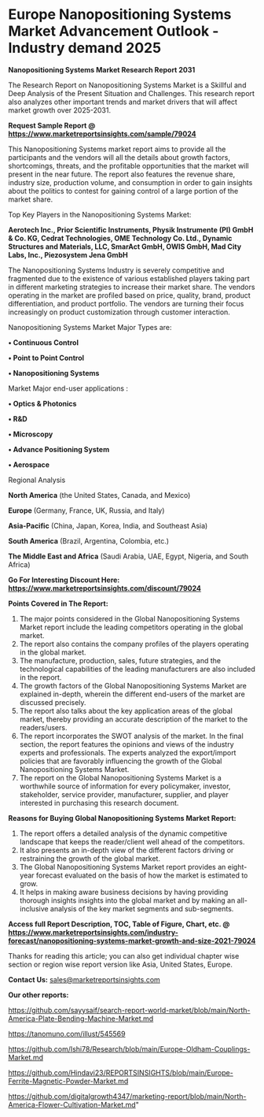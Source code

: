 # Europe Nanopositioning Systems Market Advancement Outlook - Industry demand 2025

<strong>Nanopositioning Systems Market Research Report 2031</strong>

The Research Report on Nanopositioning Systems Market is a Skillful and Deep Analysis of the Present Situation and Challenges. This research report also analyzes other important trends and market drivers that will affect market growth over 2025-2031.

<strong>Request Sample Report @ <a href=https://www.marketreportsinsights.com/sample/79024>https://www.marketreportsinsights.com/sample/79024</a></strong>

This Nanopositioning Systems market report aims to provide all the participants and the vendors will all the details about growth factors, shortcomings, threats, and the profitable opportunities that the market will present in the near future. The report also features the revenue share, industry size, production volume, and consumption in order to gain insights about the politics to contest for gaining control of a large portion of the market share.

Top Key Players in the Nanopositioning Systems Market:

<strong>Aerotech Inc., Prior Scientific Instruments, Physik Instrumente (PI) GmbH & Co. KG, Cedrat Technologies, OME Technology Co. Ltd., Dynamic Structures and Materials, LLC, SmarAct GmbH, OWIS GmbH, Mad City Labs, Inc., Piezosystem Jena GmbH</strong>

The Nanopositioning Systems Industry is severely competitive and fragmented due to the existence of various established players taking part in different marketing strategies to increase their market share. The vendors operating in the market are profiled based on price, quality, brand, product differentiation, and product portfolio. The vendors are turning their focus increasingly on product customization through customer interaction.

Nanopositioning Systems Market Major Types are:

<strong>• Continuous Control

• Point to Point Control

• Nanopositioning Systems</strong>

Market Major end-user applications :

<strong>• Optics & Photonics

• R&D

• Microscopy

• Advance Positioning System

• Aerospace</strong>

Regional Analysis

</u><strong><b>North America</b></strong> (the United States, Canada, and Mexico)

<strong><b>Europe </b></strong>(Germany, France, UK, Russia, and Italy)

<strong><b>Asia-Pacific</b></strong> (China, Japan, Korea, India, and Southeast Asia)

<strong><b>South America</b></strong> (Brazil, Argentina, Colombia, etc.)

<strong><b>The Middle East and Africa</b></strong> (Saudi Arabia, UAE, Egypt, Nigeria, and South Africa)

<strong>Go For Interesting Discount Here: <a href=https://www.marketreportsinsights.com/discount/79024>https://www.marketreportsinsights.com/discount/79024</a></strong>

<strong>Points Covered in The Report:</strong>
<ol>
  <li>The major points considered in the Global Nanopositioning Systems Market report include the leading competitors operating in the global market.</li>
  <li>The report also contains the company profiles of the players operating in the global market.</li>
  <li>The manufacture, production, sales, future strategies, and the technological capabilities of the leading manufacturers are also included in the report.</li>
  <li>The growth factors of the Global Nanopositioning Systems Market are explained in-depth, wherein the different end-users of the market are discussed precisely.</li>
  <li>The report also talks about the key application areas of the global market, thereby providing an accurate description of the market to the readers/users.</li>
  <li>The report incorporates the SWOT analysis of the market. In the final section, the report features the opinions and views of the industry experts and professionals. The experts analyzed the export/import policies that are favorably influencing the growth of the Global Nanopositioning Systems Market.</li>
  <li>The report on the Global Nanopositioning Systems Market is a worthwhile source of information for every policymaker, investor, stakeholder, service provider, manufacturer, supplier, and player interested in purchasing this research document.</li>
</ol>
<strong>Reasons for Buying Global Nanopositioning Systems Market Report:</strong>

<ol>
  <li>The report offers a detailed analysis of the dynamic competitive landscape that keeps the reader/client well ahead of the competitors.</li>
  <li>It also presents an in-depth view of the different factors driving or restraining the growth of the global market.</li>
  <li>The Global Nanopositioning Systems Market report provides an eight-year forecast evaluated on the basis of how the market is estimated to grow.</li>
  <li>It helps in making aware business decisions by having providing thorough insights insights into the global market and by making an all-inclusive analysis of the key market segments and sub-segments.</li>
</ol>
<strong>Access full Report Description, TOC, Table of Figure, Chart, etc. @ <a href=https://www.marketreportsinsights.com/industry-forecast/nanopositioning-systems-market-growth-and-size-2021-79024>https://www.marketreportsinsights.com/industry-forecast/nanopositioning-systems-market-growth-and-size-2021-79024</a></strong>


Thanks for reading this article; you can also get individual chapter wise section or region wise report version like Asia, United States, Europe.

<strong>Contact Us:</strong>
sales@marketreportsinsights.com

<strong>Our other reports:</strong>

<a href=https://github.com/sayysaif/search-report-world-market/blob/main/North-America-Plate-Bending-Machine-Market.md>https://github.com/sayysaif/search-report-world-market/blob/main/North-America-Plate-Bending-Machine-Market.md</a>

<a href=https://tanomuno.com/illust/545569>https://tanomuno.com/illust/545569</a>

<a href=https://github.com/Ishi78/Research/blob/main/Europe-Oldham-Couplings-Market.md>https://github.com/Ishi78/Research/blob/main/Europe-Oldham-Couplings-Market.md</a>

<a href=https://github.com/Hindavi23/REPORTSINSIGHTS/blob/main/Europe-Ferrite-Magnetic-Powder-Market.md>https://github.com/Hindavi23/REPORTSINSIGHTS/blob/main/Europe-Ferrite-Magnetic-Powder-Market.md</a>

<a href=https://github.com/digitalgrowth4347/marketing-report/blob/main/North-America-Flower-Cultivation-Market.md>https://github.com/digitalgrowth4347/marketing-report/blob/main/North-America-Flower-Cultivation-Market.md</a>"
